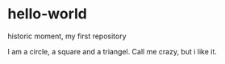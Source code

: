 # hello-world
historic moment, my first repository

I am a circle, a square and a triangel. Call me crazy, but i like it.
